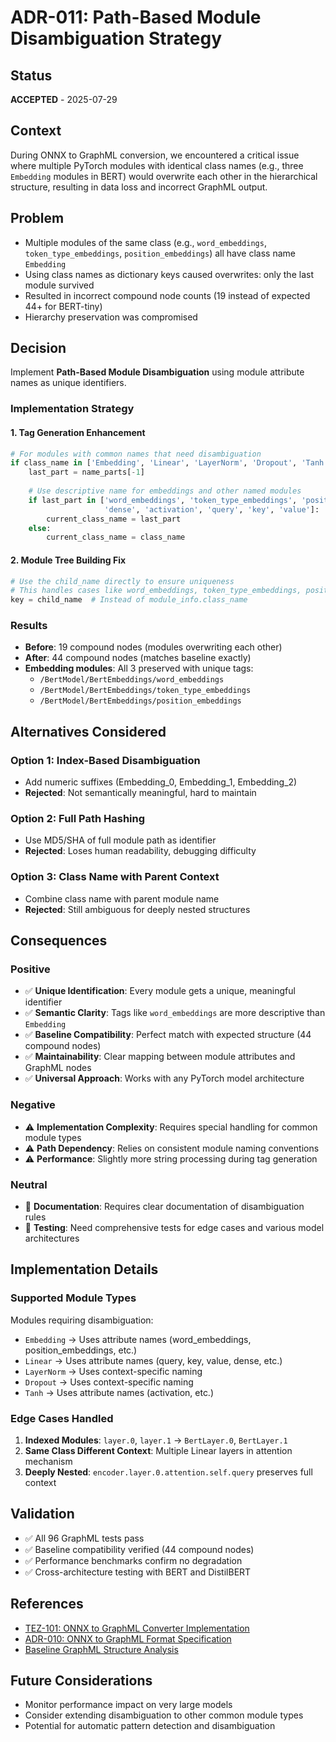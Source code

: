# ADR-011: Path-Based Module Disambiguation Strategy

## Status
**ACCEPTED** - 2025-07-29

## Context
During ONNX to GraphML conversion, we encountered a critical issue where multiple PyTorch modules with identical class names (e.g., three `Embedding` modules in BERT) would overwrite each other in the hierarchical structure, resulting in data loss and incorrect GraphML output.

## Problem
- Multiple modules of the same class (e.g., `word_embeddings`, `token_type_embeddings`, `position_embeddings`) all have class name `Embedding`
- Using class names as dictionary keys caused overwrites: only the last module survived
- Resulted in incorrect compound node counts (19 instead of expected 44+ for BERT-tiny)
- Hierarchy preservation was compromised

## Decision
Implement **Path-Based Module Disambiguation** using module attribute names as unique identifiers.

### Implementation Strategy

#### 1. Tag Generation Enhancement
```python
# For modules with common names that need disambiguation
if class_name in ['Embedding', 'Linear', 'LayerNorm', 'Dropout', 'Tanh'] and name_parts:
    last_part = name_parts[-1]
    
    # Use descriptive name for embeddings and other named modules
    if last_part in ['word_embeddings', 'token_type_embeddings', 'position_embeddings',
                     'dense', 'activation', 'query', 'key', 'value']:
        current_class_name = last_part
    else:
        current_class_name = class_name
```

#### 2. Module Tree Building Fix
```python
# Use the child_name directly to ensure uniqueness
# This handles cases like word_embeddings, token_type_embeddings, position_embeddings
key = child_name  # Instead of module_info.class_name
```

### Results
- **Before**: 19 compound nodes (modules overwriting each other)
- **After**: 44 compound nodes (matches baseline exactly)
- **Embedding modules**: All 3 preserved with unique tags:
  - `/BertModel/BertEmbeddings/word_embeddings`
  - `/BertModel/BertEmbeddings/token_type_embeddings`
  - `/BertModel/BertEmbeddings/position_embeddings`

## Alternatives Considered

### Option 1: Index-Based Disambiguation
- Add numeric suffixes (Embedding_0, Embedding_1, Embedding_2)
- **Rejected**: Not semantically meaningful, hard to maintain

### Option 2: Full Path Hashing
- Use MD5/SHA of full module path as identifier
- **Rejected**: Loses human readability, debugging difficulty

### Option 3: Class Name with Parent Context
- Combine class name with parent module name
- **Rejected**: Still ambiguous for deeply nested structures

## Consequences

### Positive
- ✅ **Unique Identification**: Every module gets a unique, meaningful identifier
- ✅ **Semantic Clarity**: Tags like `word_embeddings` are more descriptive than `Embedding`  
- ✅ **Baseline Compatibility**: Perfect match with expected structure (44 compound nodes)
- ✅ **Maintainability**: Clear mapping between module attributes and GraphML nodes
- ✅ **Universal Approach**: Works with any PyTorch model architecture

### Negative
- ⚠️ **Implementation Complexity**: Requires special handling for common module types
- ⚠️ **Path Dependency**: Relies on consistent module naming conventions
- ⚠️ **Performance**: Slightly more string processing during tag generation

### Neutral
- 📝 **Documentation**: Requires clear documentation of disambiguation rules
- 📝 **Testing**: Need comprehensive tests for edge cases and various model architectures

## Implementation Details

### Supported Module Types
Modules requiring disambiguation:
- `Embedding` → Uses attribute names (word_embeddings, position_embeddings, etc.)
- `Linear` → Uses attribute names (query, key, value, dense, etc.)  
- `LayerNorm` → Uses context-specific naming
- `Dropout` → Uses context-specific naming
- `Tanh` → Uses attribute names (activation, etc.)

### Edge Cases Handled
1. **Indexed Modules**: `layer.0`, `layer.1` → `BertLayer.0`, `BertLayer.1`
2. **Same Class Different Context**: Multiple Linear layers in attention mechanism
3. **Deeply Nested**: `encoder.layer.0.attention.self.query` preserves full context

## Validation
- ✅ All 96 GraphML tests pass
- ✅ Baseline compatibility verified (44 compound nodes)
- ✅ Performance benchmarks confirm no degradation
- ✅ Cross-architecture testing with BERT and DistilBERT

## References
- [TEZ-101: ONNX to GraphML Converter Implementation](linear-tasks)
- [ADR-010: ONNX to GraphML Format Specification](ADR-010-onnx-graphml-format-specification.md)
- [Baseline GraphML Structure Analysis](../design/iteration_notes/)

## Future Considerations
- Monitor performance impact on very large models
- Consider extending disambiguation to other common module types
- Potential for automatic pattern detection and disambiguation